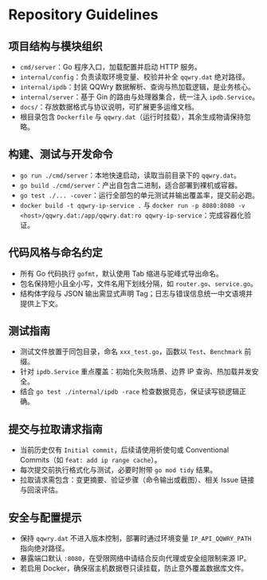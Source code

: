 # Repository Guidelines

## 项目结构与模块组织
- `cmd/server`：Go 程序入口，加载配置并启动 HTTP 服务。
- `internal/config`：负责读取环境变量、校验并补全 `qqwry.dat` 绝对路径。
- `internal/ipdb`：封装 QQWry 数据解析、查询与热加载逻辑，是业务核心。
- `internal/server`：基于 Gin 的路由与处理器集合，统一注入 `ipdb.Service`。
- `docs/`：存放数据格式与协议说明，可扩展更多运维文档。
- 根目录包含 `Dockerfile` 与 `qqwry.dat`（运行时挂载），其余生成物请保持忽略。

## 构建、测试与开发命令
- `go run ./cmd/server`：本地快速启动，读取当前目录下的 `qqwry.dat`。
- `go build ./cmd/server`：产出自包含二进制，适合部署到裸机或容器。
- `go test ./... -cover`：运行全部包的单元测试并输出覆盖率，提交前必跑。
- `docker build -t qqwry-ip-service .` 与 `docker run -p 8080:8080 -v <host>/qqwry.dat:/app/qqwry.dat:ro qqwry-ip-service`：完成容器化验证。

## 代码风格与命名约定
- 所有 Go 代码执行 `gofmt`，默认使用 Tab 缩进与驼峰式导出命名。
- 包名保持短小且全小写，文件名用下划线分隔，如 `router.go`、`service.go`。
- 结构体字段与 JSON 输出需显式声明 Tag；日志与错误信息统一中文语境并提供上下文。

## 测试指南
- 测试文件放置于同包目录，命名 `xxx_test.go`，函数以 `Test`、`Benchmark` 前缀。
- 针对 `ipdb.Service` 重点覆盖：初始化失败场景、边界 IP 查询、热加载并发安全。
- 结合 `go test ./internal/ipdb -race` 检查数据竞态，保证读写锁逻辑正确。

## 提交与拉取请求指南
- 当前历史仅有 `Initial commit`，后续请使用祈使句或 Conventional Commits（如 `feat: add ip range cache`）。
- 每次提交前执行格式化与测试，必要时附带 `go mod tidy` 结果。
- 拉取请求需包含：变更摘要、验证步骤（命令输出或截图）、相关 Issue 链接与回滚评估。

## 安全与配置提示
- 保持 `qqwry.dat` 不进入版本控制，部署时通过环境变量 `IP_API_QQWRY_PATH` 指向绝对路径。
- 暴露端口默认 `:8080`，在受限网络中请结合反向代理或安全组限制来源 IP。
- 若启用 Docker，确保宿主机数据卷只读挂载，防止意外覆盖数据库文件。